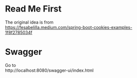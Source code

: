 # Read Me First

The original idea is from  
https://fesabelilla.medium.com/spring-boot-cookies-examples-1f8f2785034f

# Swagger

Go to  
http://localhost:8080/swagger-ui/index.html